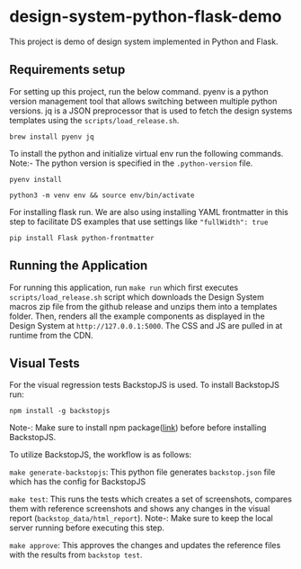 # design-system-python-flask-demo

This project is demo of design system implemented in Python and Flask.

## Requirements setup

For setting up this project, run the below command. pyenv is a python version management tool that allows switching between
multiple python versions. jq is a JSON preprocessor that is used to fetch the design systems templates using the `scripts/load_release.sh`.

```
brew install pyenv jq
```

To install the python and initialize virtual env run the following commands. Note:- The python version is specified in the
`.python-version` file.

```
pyenv install
```

```
python3 -m venv env && source env/bin/activate
```

For installing flask run.
We are also using installing YAML frontmatter in this step to facilitate DS examples that use settings like `"fullWidth": true`

```
pip install Flask python-frontmatter
```

## Running the Application

For running this application, run `make run` which first executes `scripts/load_release.sh` script which downloads the Design System macros zip file from the github release and unzips them into a templates folder. Then, renders all the example components as displayed in the Design System at `http://127.0.0.1:5000`. The CSS and JS are pulled in at runtime from the CDN.

## Visual Tests

For the visual regression tests BackstopJS is used. To install BackstopJS run:

```
npm install -g backstopjs
```

Note-: Make sure to install npm package([link](https://docs.npmjs.com/downloading-and-installing-node-js-and-npm)) before before installing BackstopJS.

To utilize BackstopJS, the workflow is as follows:

`make generate-backstopjs`: This python file generates `backstop.json` file which has the config for BackstopJS

`make test`: This runs the tests which creates a set of screenshots, compares them with reference screenshots and shows any changes in the visual report (`backstop_data/html_report`). Note-: Make sure to keep the local server running before executing this step.

`make approve`: This approves the changes and updates the reference files with the results from `backstop test`.
